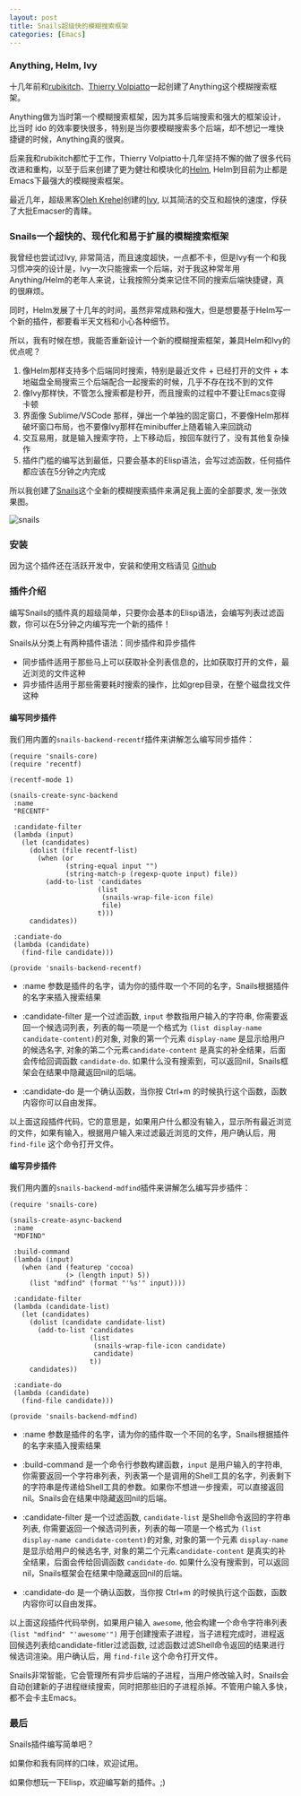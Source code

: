 ```yaml
---
layout: post
title: Snails超级快的模糊搜索框架
categories: [Emacs]
---
```


### Anything, Helm, Ivy
十几年前和[rubikitch](http://rubikitch.com/)、[Thierry Volpiatto](https://sachachua.com/blog/2018/09/interview-with-thierry-volpiatto/)一起创建了Anything这个模糊搜索框架。

Anything做为当时第一个模糊搜索框架，因为其多后端搜索和强大的框架设计，比当时 ido 的效率要快很多，特别是当你要模糊搜索多个后端，却不想记一堆快捷键的时候，Anything真的很爽。

后来我和rubikitch都忙于工作，Thierry Volpiatto十几年坚持不懈的做了很多代码改进和重构，以至于后来创建了更为健壮和模块化的[Helm](https://github.com/emacs-helm/helm),
Helm到目前为止都是Emacs下最强大的模糊搜索框架。

最近几年，超级黑客[Oleh Krehel](https://oremacs.com/)创建的[Ivy](https://github.com/abo-abo/swiper), 以其简洁的交互和超快的速度，俘获了大批Emacser的青睐。


### Snails一个超快的、现代化和易于扩展的模糊搜索框架
我曾经也尝试过Ivy, 非常简洁，而且速度超快，一点都不卡，但是Ivy有一个和我习惯冲突的设计是，Ivy一次只能搜索一个后端，对于我这种常年用Anything/Helm的老年人来说，让我按照分类来记住不同的搜索后端快捷键，真的很麻烦。

同时，Helm发展了十几年的时间，虽然非常成熟和强大，但是想要基于Helm写一个新的插件，都要看半天文档和小心各种细节。

所以，我有时候在想，我能否重新设计一个新的模糊搜索框架，兼具Helm和Ivy的优点呢？

1. 像Helm那样支持多个后端同时搜索，特别是最近文件 + 已经打开的文件 + 本地磁盘全局搜索三个后端配合一起搜索的时候，几乎不存在找不到的文件
2. 像Ivy那样快，不管怎么搜索都是秒开，而且搜索的过程中不要让Emacs变得卡顿
3. 界面像 Sublime/VSCode 那样，弹出一个单独的固定窗口，不要像Helm那样破坏窗口布局，也不要像Ivy那样在minibuffer上随着输入来回跳动
4. 交互易用，就是输入搜索字符，上下移动后，按回车就行了，没有其他复杂操作
5. 插件门槛的编写达到最低，只要会基本的Elisp语法，会写过滤函数，任何插件都应该在5分钟之内完成

所以我创建了[Snails](https://github.com/manateelazycat/snails)这个全新的模糊搜索插件来满足我上面的全部要求, 发一张效果图。

![snails]({{site.url}}/pics/snails/snails.png)


### 安装
因为这个插件还在活跃开发中，安装和使用文档请见 [Github](https://github.com/manateelazycat/snails)

### 插件介绍
编写Snails的插件真的超级简单，只要你会基本的Elisp语法，会编写列表过滤函数，你可以在5分钟之内编写完一个新的插件！

Snails从分类上有两种插件语法：同步插件和异步插件

* 同步插件适用于那些马上可以获取补全列表信息的，比如获取打开的文件，最近浏览的文件这种
* 异步插件适用于那些需要耗时搜索的操作，比如grep目录，在整个磁盘找文件这种

#### 编写同步插件
我们用内置的```snails-backend-recentf```插件来讲解怎么编写同步插件：

```elisp
(require 'snails-core)
(require 'recentf)

(recentf-mode 1)

(snails-create-sync-backend
 :name
 "RECENTF"

 :candidate-filter
 (lambda (input)
   (let (candidates)
     (dolist (file recentf-list)
       (when (or
              (string-equal input "")
              (string-match-p (regexp-quote input) file))
         (add-to-list 'candidates
                      (list
                       (snails-wrap-file-icon file)
                       file)
                      t)))
     candidates))

 :candiate-do
 (lambda (candidate)
   (find-file candidate)))

(provide 'snails-backend-recentf)
```

* :name 参数是插件的名字，请为你的插件取一个不同的名字，Snails根据插件的名字来插入搜索结果

* :candidate-filter 是一个过滤函数, ```input``` 参数指用户输入的字符串, 你需要返回一个候选词列表，列表的每一项是一个格式为 ```(list display-name candidate-content)```的对象, 对象的第一个元素 ```display-name``` 是显示给用户的候选名字, 对象的第二个元素```candidate-content``` 是真实的补全结果，后面会传给回调函数 ```candidate-do```. 如果什么没有搜索到，可以返回nil，Snails框架会在结果中隐藏返回nil的后端。

* :candidate-do 是一个确认函数，当你按 Ctrl+m 的时候执行这个函数，函数内容你可以自由发挥。

以上面这段插件代码，它的意思是，如果用户什么都没有输入，显示所有最近浏览的文件，如果有输入，根据用户输入来过滤最近浏览的文件，用户确认后，用 ```find-file``` 这个命令打开文件。

#### 编写异步插件
我们用内置的```snails-backend-mdfind```插件来讲解怎么编写异步插件：

```elisp
(require 'snails-core)

(snails-create-async-backend
 :name
 "MDFIND"

 :build-command
 (lambda (input)
   (when (and (featurep 'cocoa)
              (> (length input) 5))
     (list "mdfind" (format "'%s'" input))))

 :candidate-filter
 (lambda (candidate-list)
   (let (candidates)
     (dolist (candidate candidate-list)
       (add-to-list 'candidates
                    (list
                     (snails-wrap-file-icon candidate)
                     candidate)
                    t))
     candidates))

 :candiate-do
 (lambda (candidate)
   (find-file candidate)))

(provide 'snails-backend-mdfind)
```

* :name 参数是插件的名字，请为你的插件取一个不同的名字，Snails根据插件的名字来插入搜索结果

* :build-command 是一个命令行参数构建函数，```input``` 是用户输入的字符串, 你需要返回一个字符串列表，列表第一个是调用的Shell工具的名字，列表剩下的字符串是传递给Shell工具的参数。如果你不想进一步搜索，可以直接返回nil。Snails会在结果中隐藏返回nil的后端。

* :candidate-filter 是一个过滤函数, ```candidate-list``` 是Shell命令返回的字符串列表, 你需要返回一个候选词列表，列表的每一项是一个格式为 ```(list display-name candidate-content)```的对象, 对象的第一个元素 ```display-name``` 是显示给用户的候选名字, 对象的第二个元素```candidate-content``` 是真实的补全结果，后面会传给回调函数 ```candidate-do```. 如果什么没有搜索到，可以返回nil，Snails框架会在结果中隐藏返回nil的后端。

* :candidate-do 是一个确认函数，当你按 Ctrl+m 的时候执行这个函数，函数内容你可以自由发挥。

以上面这段插件代码举例，如果用户输入 ```awesome```, 他会构建一个命令字符串列表 ```(list "mdfind" "'awesome'")``` 用于创建搜索子进程，当子进程完成时，进程返回候选列表给candidate-fitler过滤函数, 过滤函数过滤Shell命令返回的结果进行候选词渲染。用户确认后，用 ```find-file``` 这个命令打开文件。

Snails非常智能，它会管理所有异步后端的子进程，当用户修改输入时，Snails会自动创建新的子进程继续搜索，同时把那些旧的子进程杀掉。不管用户输入多快，都不会卡主Emacs。

### 最后
Snails插件编写简单吧？

如果你和我有同样的口味，欢迎试用。

如果你想玩一下Elisp，欢迎编写新的插件。;)
